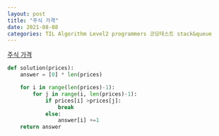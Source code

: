 ```yaml
---
layout: post
title: "주식 가격"
date: 2021-08-08
categories: TIL Algorithm Level2 programmers 코딩테스트 stack&queue
---
```


[주식 가격](https://programmers.co.kr/learn/courses/30/lessons/42584)

```python
def solution(prices):
    answer = [0] * len(prices)

    for i in range(len(prices)-1):
        for j in range(i, len(prices)-1):
            if prices[i] >prices[j]:
                break
            else:
                answer[i] +=1
    return answer
```
